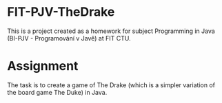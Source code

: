 # FIT-PJV-TheDrake

This is a project created as a homework for subject Programming in Java (BI-PJV - Programování v Javě) at FIT CTU.

# Assignment

The task is to create a game of The Drake (which is a simpler variation of the board game The Duke) in Java.
